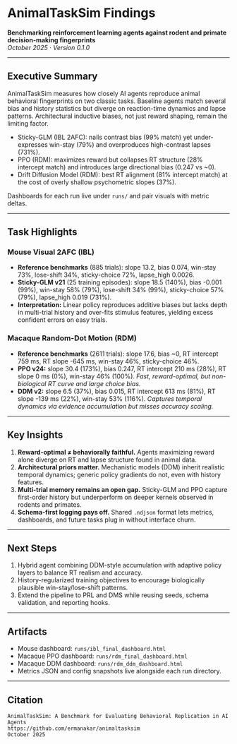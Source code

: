 # AnimalTaskSim Findings

**Benchmarking reinforcement learning agents against rodent and primate decision-making fingerprints**  
*October 2025 · Version 0.1.0*

---

## Executive Summary

AnimalTaskSim measures how closely AI agents reproduce animal behavioral fingerprints on two classic tasks. Baseline agents match several bias and history statistics but diverge on reaction-time dynamics and lapse patterns. Architectural inductive biases, not just reward shaping, remain the limiting factor.

- Sticky-GLM (IBL 2AFC): nails contrast bias (99% match) yet under-expresses win-stay (79%) and overproduces high-contrast lapses (731%).
- PPO (RDM): maximizes reward but collapses RT structure (28% intercept match) and introduces large directional bias (0.247 vs ~0).
- Drift Diffusion Model (RDM): best RT alignment (81% intercept match) at the cost of overly shallow psychometric slopes (37%).

Dashboards for each run live under `runs/` and pair visuals with metric deltas.

---

## Task Highlights

### Mouse Visual 2AFC (IBL)
- **Reference benchmarks** (885 trials): slope 13.2, bias 0.074, win-stay 73%, lose-shift 34%, sticky-choice 72%, lapse_high 0.0026.
- **Sticky-GLM v21** (25 training episodes): slope 18.5 (140%), bias -0.001 (99%), win-stay 58% (79%), lose-shift 34% (99%), sticky-choice 57% (79%), lapse_high 0.019 (731%).
- **Interpretation:** Linear policy reproduces additive biases but lacks depth in multi-trial history and over-fits stimulus features, yielding excess confident errors on easy trials.

### Macaque Random-Dot Motion (RDM)
- **Reference benchmarks** (2611 trials): slope 17.6, bias ~0, RT intercept 759 ms, RT slope -645 ms, win-stay 46%, sticky-choice 46%.
- **PPO v24:** slope 30.4 (173%), bias 0.247, RT intercept 210 ms (28%), RT slope 0 ms (0%), win-stay 46% (100%).  *Fast, reward-optimal, but non-biological RT curve and large choice bias.*
- **DDM v2:** slope 6.5 (37%), bias 0.015, RT intercept 613 ms (81%), RT slope -139 ms (22%), win-stay 53% (116%).  *Captures temporal dynamics via evidence accumulation but misses accuracy scaling.*

---

## Key Insights

1. **Reward-optimal ≠ behaviorally faithful.** Agents maximizing reward alone diverge on RT and lapse structure found in animal data.
2. **Architectural priors matter.** Mechanistic models (DDM) inherit realistic temporal dynamics; generic policy gradients do not, even with history features.
3. **Multi-trial memory remains an open gap.** Sticky-GLM and PPO capture first-order history but underperform on deeper kernels observed in rodents and primates.
4. **Schema-first logging pays off.** Shared `.ndjson` format lets metrics, dashboards, and future tasks plug in without interface churn.

---

## Next Steps

1. Hybrid agent combining DDM-style accumulation with adaptive policy layers to balance RT realism and accuracy.
2. History-regularized training objectives to encourage biologically plausible win-stay/lose-shift patterns.
3. Extend the pipeline to PRL and DMS while reusing seeds, schema validation, and reporting hooks.

---

## Artifacts

- Mouse dashboard: `runs/ibl_final_dashboard.html`
- Macaque PPO dashboard: `runs/rdm_final_dashboard.html`
- Macaque DDM dashboard: `runs/rdm_ddm_dashboard.html`
- Metrics JSON and config snapshots live alongside each run directory.

---

## Citation

```
AnimalTaskSim: A Benchmark for Evaluating Behavioral Replication in AI Agents
https://github.com/ermanakar/animaltasksim
October 2025
```
